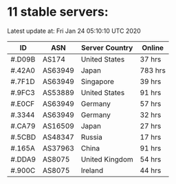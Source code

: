 # 11 stable servers:

Latest update at: Fri Jan 24 05:10:10 UTC 2020

| ID | ASN | Server Country | Online |
| -- | --- | -------------- | ------ |
| #.D09B | AS174 | United States | 37 hrs |
| #.42A0 | AS63949 | Japan | 783 hrs |
| #.7F1D | AS63949 | Singapore | 39 hrs |
| #.9FC3 | AS53889 | United States | 91 hrs |
| #.E0CF | AS63949 | Germany | 57 hrs |
| #.3344 | AS63949 | Germany | 32 hrs |
| #.CA79 | AS16509 | Japan | 27 hrs |
| #.5CBD | AS48347 | Russia | 17 hrs |
| #.165A | AS37963 | China | 91 hrs |
| #.DDA9 | AS8075 | United Kingdom | 54 hrs |
| #.900C | AS8075 | Ireland | 44 hrs |

